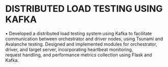 # DISTRIBUTED LOAD TESTING USING KAFKA	
•	Developed a distributed load testing system using Kafka to facilitate communication between orchestrator and driver nodes, 
  using Tsunami and Avalanche testing.
	Designed and implemented modules for orchestrator, driver, and target server, incorporating heartbeat monitoring,  
  request handling, and performance metrics collection using Flask and Kafka.
